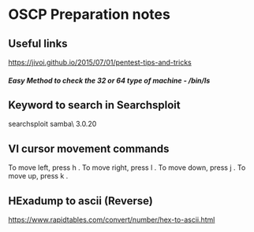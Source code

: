 # OSCP Preparation notes

## Useful links

https://jivoi.github.io/2015/07/01/pentest-tips-and-tricks

##### Easy Method to check the 32 or 64 type of machine - /bin/ls

## Keyword to search in Searchsploit 

searchsploit samba\ 3.0.20

## VI cursor movement commands

To move left, press h .
To move right, press l .
To move down, press j .
To move up, press k .

## HExadump to ascii (Reverse)

https://www.rapidtables.com/convert/number/hex-to-ascii.html




